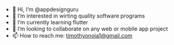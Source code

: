 - 👋 Hi, I’m @appdesignguru
- 👀 I’m interested in wirting quality software programs
- 🌱 I’m currently learning flutter
- 💞️ I’m looking to collaborate on any web or mobile app project
- 📫 How to reach me: timothyonoja1@gmail.com

<!---
appdesignguru/appdesignguru is a ✨ special ✨ repository because its `README.md` (this file) appears on your GitHub profile.
You can click the Preview link to take a look at your changes.
--->
